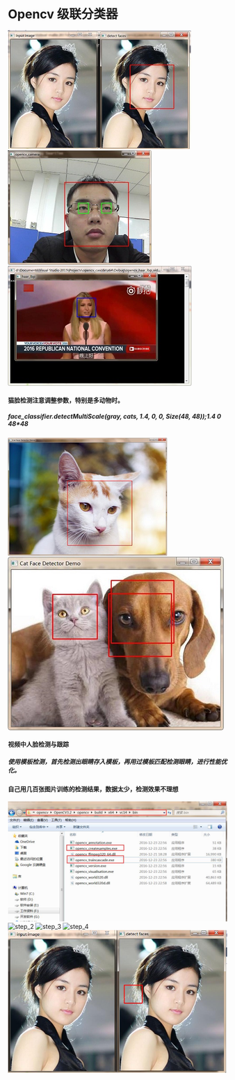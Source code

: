 # Opencv 级联分类器
![](/opencv_cascde/opencv_image.jpg "从图片中检查人脸")
![](/opencv_cascde_camera/opencv_camera.jpg "从相机中检查人脸和眼睛")
![](/opencv_haar_lbp_video/haar_lbp_video.jpg "从本地视频中检查人脸")
#### 猫脸检测注意调整参数，特别是多动物时。
##### face_classifier.detectMultiScale(gray, cats, 1.4, 0, 0, Size(48, 48));1.4 0 48*48
![](/opencv_cat_image/cat_image.jpg "从图片中猫脸检测")
![](/opencv_cat_image/cat_dog.jpg "从猫和狗图片检测猫脸")
#### 视频中人脸检测与跟踪
##### 使用模板检测，首先检测出眼睛存入模板，再用过模板匹配检测眼睛，进行性能优化。
#### 自己用几百张图片训练的检测结果，数据太少，检测效果不理想
![](/opencv_my_train/mystrain_step_0.jpg "step_1")
![](/opencv_my_train/mystrain_step_1.jpg "step_2")
![](/opencv_my_train/mystrain_step_2.jpg "step_3")
![](/opencv_my_train/mystrain_step_3.jpg "step_4")
![](/opencv_my_train/mystrain_step_4.jpg "自己训练数据测试结果")